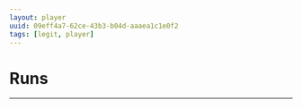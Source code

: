 ```yaml
---
layout: player
uuid: 09eff4a7-62ce-43b3-b04d-aaaea1c1e0f2
tags: [legit, player]
---
```


# Runs
---
